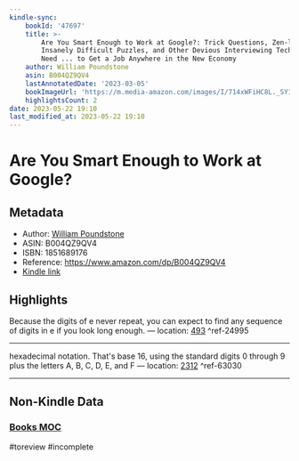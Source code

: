 ```yaml
---
kindle-sync:
    bookId: '47697'
    title: >-
        Are You Smart Enough to Work at Google?: Trick Questions, Zen-like Riddles,
        Insanely Difficult Puzzles, and Other Devious Interviewing Techniques You
        Need ... to Get a Job Anywhere in the New Economy
    author: William Poundstone
    asin: B004QZ9QV4
    lastAnnotatedDate: '2023-03-05'
    bookImageUrl: 'https://m.media-amazon.com/images/I/714xWFiHC8L._SY160.jpg'
    highlightsCount: 2
date: 2023-05-22 19:10
last_modified_at: 2023-05-22 19:10
---
```


# Are You Smart Enough to Work at Google?

## Metadata

-   Author: [William Poundstone](https://www.amazon.comundefined)
-   ASIN: B004QZ9QV4
-   ISBN: 1851689176
-   Reference: https://www.amazon.com/dp/B004QZ9QV4
-   [Kindle link](kindle://book?action=open&asin=B004QZ9QV4)

## Highlights

Because the digits of e never repeat, you can expect to find any sequence of digits in e if you look long enough. — location: [493](kindle://book?action=open&asin=B004QZ9QV4&location=493) ^ref-24995

---

hexadecimal notation. That's base 16, using the standard digits 0 through 9 plus the letters A, B, C, D, E, and F — location: [2312](kindle://book?action=open&asin=B004QZ9QV4&location=2312) ^ref-63030

---

## Non-Kindle Data

### [Books MOC](Books%20MOC.md)

#toreview #incomplete 
